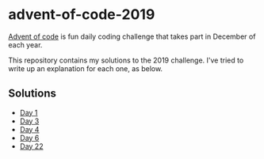 # advent-of-code-2019

[Advent of code](https://adventofcode.com/) is fun daily coding challenge that takes part in December
of each year.

This repository contains my solutions to the 2019 challenge. I've tried to write up an explanation for each one, as below.

## Solutions

* [Day 1](src/day1/day1.md)
* [Day 3](src/day3/day3.md)
* [Day 4](src/day4/day4.md)
* [Day 6](src/day6/day6.md)
* [Day 22](src/day22/day22.md)
